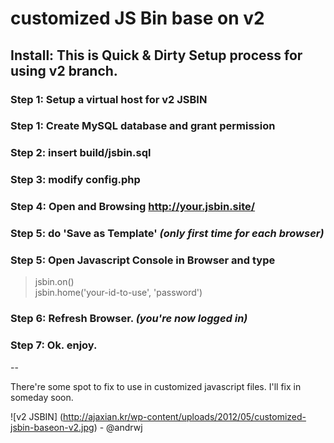 # customized JS Bin base on v2


## Install: This is Quick & Dirty Setup process for using v2 branch.
  

### Step 1: Setup a virtual host for v2 JSBIN

### Step 1: Create MySQL database and grant permission

### Step 2: insert build/jsbin.sql 

### Step 3: modify config.php

### Step 4: Open and Browsing http://your.jsbin.site/

### Step 5: do 'Save as Template' *(only first time for each browser)*

### Step 5: Open Javascript Console in Browser and type
> jsbin.on()  
> jsbin.home('your-id-to-use', 'password')

### Step 6: Refresh Browser. *(you're now logged in)*

### Step 7: Ok. enjoy.
--

There're some spot to fix to use in customized javascript files. I'll fix in someday soon.

![v2 JSBIN]
(http://ajaxian.kr/wp-content/uploads/2012/05/customized-jsbin-baseon-v2.jpg)
\- @andrwj